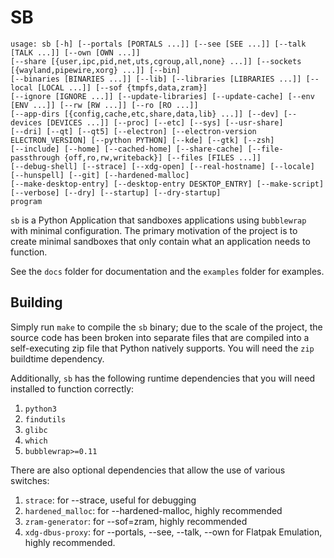 # SB

```
usage: sb [-h] [--portals [PORTALS ...]] [--see [SEE ...]] [--talk [TALK ...]] [--own [OWN ...]]
[--share [{user,ipc,pid,net,uts,cgroup,all,none} ...]] [--sockets [{wayland,pipewire,xorg} ...]] [--bin]
[--binaries [BINARIES ...]] [--lib] [--libraries [LIBRARIES ...]] [--local [LOCAL ...]] [--sof {tmpfs,data,zram}]
[--ignore [IGNORE ...]] [--update-libraries] [--update-cache] [--env [ENV ...]] [--rw [RW ...]] [--ro [RO ...]]
[--app-dirs [{config,cache,etc,share,data,lib} ...]] [--dev] [--devices [DEVICES ...]] [--proc] [--etc] [--sys] [--usr-share]
[--dri] [--qt] [--qt5] [--electron] [--electron-version ELECTRON_VERSION] [--python PYTHON] [--kde] [--gtk] [--zsh]
[--include] [--home] [--cached-home] [--share-cache] [--file-passthrough {off,ro,rw,writeback}] [--files [FILES ...]]
[--debug-shell] [--strace] [--xdg-open] [--real-hostname] [--locale] [--hunspell] [--git] [--hardened-malloc]
[--make-desktop-entry] [--desktop-entry DESKTOP_ENTRY] [--make-script] [--verbose] [--dry] [--startup] [--dry-startup]
program
```

`sb` is a Python Application that sandboxes applications using `bubblewrap` with minimal configuration. The primary motivation of the project is to create minimal sandboxes that only contain what an application needs to function.

See the `docs` folder for documentation and the `examples` folder for examples.

## Building

Simply run `make` to compile the `sb` binary; due to the scale of the project, the source code has been broken into separate files that are compiled into a self-executing zip file that Python natively supports. You will need the `zip` buildtime dependency.

Additionally, `sb` has the following runtime dependencies that you will need installed to function correctly:
1. `python3`
2. `findutils`
3. `glibc`
4. `which`
5. `bubblewrap>=0.11`

There are also optional dependencies that allow the use of various switches:
1. `strace`: for --strace, useful for debugging
2. `hardened_malloc`: for --hardened-malloc, highly recommended
3. `zram-generator`: for --sof=zram, highly recommended
4. `xdg-dbus-proxy`: for --portals, --see, --talk, --own for Flatpak Emulation, highly recommended.
